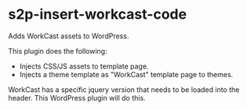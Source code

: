 # s2p-insert-workcast-code
Adds WorkCast assets to WordPress.

This plugin does the following:
- Injects CSS/JS assets to template page.
- Injects a theme template as "WorkCast" template page to themes.

WorkCast has a specific jquery version that needs to be loaded into the header.  This WordPress plugin will do this.